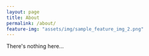 ```yaml
---
layout: page
title: About
permalink: /about/
feature-img: "assets/img/sample_feature_img_2.png"
---
```


There's nothing here...